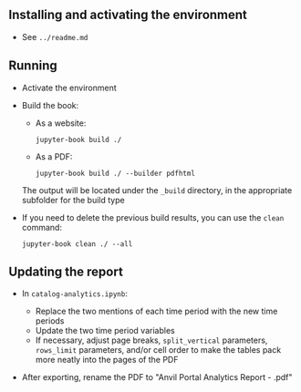 ## Installing and activating the environment

* See `../readme.md`

## Running

* Activate the environment

* Build the book:

  * As a website:

    `jupyter-book build ./`

  * As a PDF:
  
    `jupyter-book build ./ --builder pdfhtml`

  The output will be located under the `_build` directory, in the appropriate subfolder for the build type

* If you need to delete the previous build results, you can use the `clean` command:

  `jupyter-book clean ./ --all`

## Updating the report

* In `catalog-analytics.ipynb`:
  * Replace the two mentions of each time period with the new time periods
  * Update the two time period variables
  * If necessary, adjust page breaks, `split_vertical` parameters, `rows_limit` parameters, and/or cell order to make the tables pack more neatly into the pages of the PDF

* After exporting, rename the PDF to "Anvil Portal Analytics Report - <end date>.pdf"
